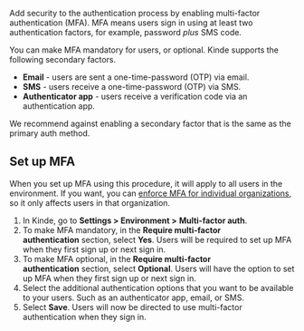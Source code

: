 
Add security to the authentication process by enabling multi-factor authentication (MFA). MFA means users sign in using at least two authentication factors, for example, password _plus_ SMS code.

You can make MFA mandatory for users, or optional. Kinde supports the following secondary factors.

- **Email** - users are sent a one-time-password (OTP) via email.
- **SMS** - users receive a one-time-password (OTP) via SMS.
- **Authenticator app** - users receive a verification code via an authentication app.

We recommend against enabling a secondary factor that is the same as the primary auth method.

## **Set up MFA**

When you set up MFA using this procedure, it will apply to all users in the environment. If you want, you can [enforce MFA for individual organizations](/authenticate/multi-factor-auth/mfa-per-org/), so it only affects users in that organization.

1. In Kinde, go to **Settings > Environment >** **Multi-factor auth**.
2. To make MFA mandatory, in the **Require multi-factor authentication** section, select **Yes**. Users will be required to set up MFA when they first sign up or next sign in.
3. To make MFA optional, in the **Require multi-factor authentication** section, select **Optional**. Users will have the option to set up MFA when they first sign up or next sign in.
4. Select the additional authentication options that you want to be available to your users. Such as an authenticator app, email, or SMS.
5. Select **Save**. Users will now be directed to use multi-factor authentication when they sign in.
